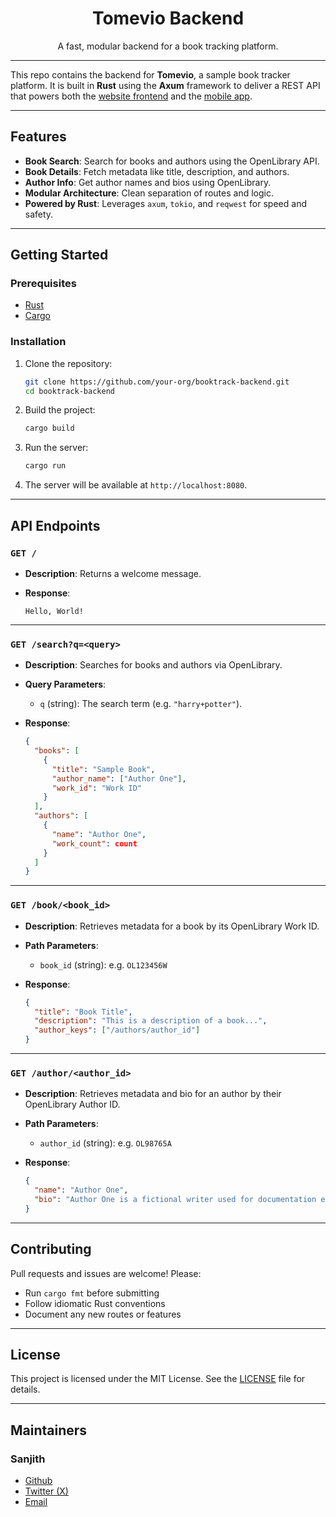 <div align="center">
  <h1>Tomevio Backend</h1>
  <p>A fast, modular backend for a book tracking platform.</p>
</div>

---

This repo contains the backend for **Tomevio**, a sample book tracker platform. It is built in **Rust** using the **Axum** framework to deliver a REST API that powers both the [website frontend](https://github.com/s4nj1th/tomevio-website) and the [mobile app](https://github.com/s4nj1th/tomevio-mobile-app).

---

## Features

- **Book Search**: Search for books and authors using the OpenLibrary API.
- **Book Details**: Fetch metadata like title, description, and authors.
- **Author Info**: Get author names and bios using OpenLibrary.
- **Modular Architecture**: Clean separation of routes and logic.
- **Powered by Rust**: Leverages `axum`, `tokio`, and `reqwest` for speed and safety.

---

## Getting Started

### Prerequisites

- [Rust](https://www.rust-lang.org/tools/install)
- [Cargo](https://doc.rust-lang.org/cargo/)

### Installation

1. Clone the repository:

   ```bash
   git clone https://github.com/your-org/booktrack-backend.git
   cd booktrack-backend
   ```

2. Build the project:

   ```bash
   cargo build
   ```

3. Run the server:

   ```bash
   cargo run
   ```

4. The server will be available at `http://localhost:8080`.

---

## API Endpoints

### `GET /`

* **Description**: Returns a welcome message.
* **Response**:

  ```text
  Hello, World!
  ```

---

### `GET /search?q=<query>`

* **Description**: Searches for books and authors via OpenLibrary.
* **Query Parameters**:

  * `q` (string): The search term (e.g. `"harry+potter"`).
* **Response**:

  ```json
  {
    "books": [
      {
        "title": "Sample Book",
        "author_name": ["Author One"],
        "work_id": "Work ID"
      }
    ],
    "authors": [
      {
        "name": "Author One",
        "work_count": count
      }
    ]
  }
  ```

---

### `GET /book/<book_id>`

* **Description**: Retrieves metadata for a book by its OpenLibrary Work ID.
* **Path Parameters**:

  * `book_id` (string): e.g. `OL123456W`
* **Response**:

  ```json
  {
    "title": "Book Title",
    "description": "This is a description of a book...",
    "author_keys": ["/authors/author_id"]
  }
  ```

---

### `GET /author/<author_id>`

* **Description**: Retrieves metadata and bio for an author by their OpenLibrary Author ID.
* **Path Parameters**:

  * `author_id` (string): e.g. `OL98765A`
* **Response**:

  ```json
  {
    "name": "Author One",
    "bio": "Author One is a fictional writer used for documentation examples..."
  }
  ```

---

## Contributing

Pull requests and issues are welcome!
Please:

* Run `cargo fmt` before submitting
* Follow idiomatic Rust conventions
* Document any new routes or features

---

## License

This project is licensed under the MIT License. See the [LICENSE](LICENSE) file for details.

---

## Maintainers

### Sanjith
* [Github](https://github.com/s4nj1th)
* [Twitter (X)](https://x.com/s4nj1th)
* [Email](mailto:sanjith.develops@gmail.com)
